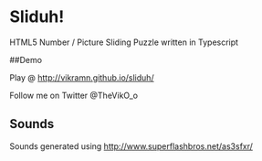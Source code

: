 # Sliduh!
HTML5 Number / Picture Sliding Puzzle written in Typescript

##Demo

Play @ http://vikramn.github.io/sliduh/

Follow me on Twitter @TheVikO_o

## Sounds

Sounds generated using http://www.superflashbros.net/as3sfxr/
